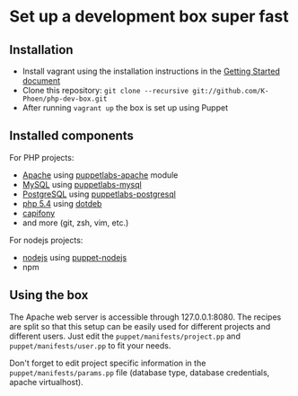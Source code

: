 # Set up a development box super fast

## Installation

* Install vagrant using the installation instructions in the [Getting Started document](http://vagrantup.com/v1/docs/getting-started/index.html)
* Clone this repository: ```git clone --recursive git://github.com/K-Phoen/php-dev-box.git```
* After running ```vagrant up``` the box is set up using Puppet

## Installed components

For PHP projects:

* [Apache](http://httpd.apache.org/) using [puppetlabs-apache](https://github.com/puppetlabs/puppetlabs-apache) module
* [MySQL](http://dev.mysql.com/downloads/mysql/) using [puppetlabs-mysql](https://github.com/puppetlabs/puppetlabs-mysql)
* [PostgreSQL](http://www.postgresql.org/) using [puppetlabs-postgresql](https://github.com/puppetlabs/puppet-postgresql)
* [php 5.4](http://php.net) using [dotdeb](http://www.dotdeb.org)
* [capifony](http://capifony.org/)
* and more (git, zsh, vim, etc.)

For nodejs projects:

* [nodejs](http://nodejs.org/) using [puppet-nodejs](https://github.com/willdurand/puppet-nodejs)
* npm


## Using the box

The Apache web server is accessible through 127.0.0.1:8080.
The recipes are split so that this setup can be easily used for different
projects and different users. Just edit the `puppet/manifests/project.pp`
and `puppet/manifests/user.pp` to fit your needs.

Don't forget to edit project specific information in the
`puppet/manifests/params.pp` file (database type, database credentials, apache
virtualhost).
